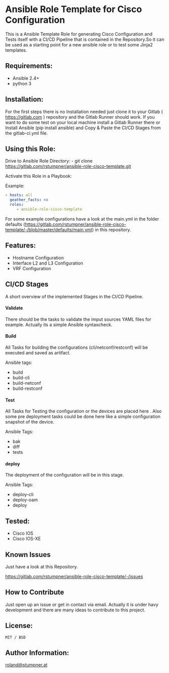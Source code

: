 # Ansible Role Template for Cisco Configuration

This is a Ansible Template Role for generating Cisco Configuration and Tests itself with a CI/CD Pipeline that is contained in the Repository.So it can be used as a starting point for a new ansible role or to test some Jinja2 templates.

## Requirements:
   * Ansible 2.4+
   * python 3

## Installation:

For the first steps there is no Installation needed just clone it to your Gitlab ( https://gitlab.com ) repository and the Gitlab Runner should work.
If you want to do some test on your local machine install a Gitlab Runner there or Install Ansible (pip install ansible) and Copy & Paste the CI/CD Stages from the gitlab-ci.yml file.


## Using this Role:
Drive to Ansible Role Directory:
    - git clone https://gitlab.com/rstumpner/ansible-role-cisco-template.git

Activate this Role in a Playbook:

Example:
```YAML
- hosts: all
  geather_facts: no
  roles:
     - ansible-role-cisco-template
```
For some example configurations have a look at the main.yml in the folder defaults (https://gitlab.com/rstumpner/ansible-role-cisco-template/-/blob/master/defaults/main.yml) in this repository.

## Features:
- Hostname Configuration
- Interface L2 and L3 Configuration
- VRF Configuration

## CI/CD Stages
A short overview of the implemented Stages in the CI/CD Pipeline.

#### Validate

There should be the tasks to validate the imput sources YAML files for example. Actually its a simple Ansible syntaxcheck.

#### Build
All Tasks for building the configurations (cli/netconf/restconf) will be executed and saved as artifact.

Ansible tags: 
- build
- build-cli
- build-netconf
- build-restconf

#### Test
All Tasks for Testing the configuration or the devices are placed here . Also some pre deployment tasks could be done here like a simple configuration snapshot of the device.

Ansible Tags:
- bak
- diff
- tests

#### deploy
The deployment of the configuration will be in this stage. 

Ansible Tags:
- deploy-cli
- deploy-oam
- deploy 

## Tested:
 - Cisco IOS
 - Cisco IOS-XE

## Known Issues
Just have a look at this Repository.

https://gitlab.com/rstumpner/ansible-role-cisco-template/-/issues

## How to Contribute
Just open up an issue or get in contact via email. Actually it is under havy development and there are many ideas to contribute to this project. 

## License:
    MIT / BSD

## Author Information:
roland@stumpner.at